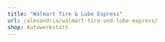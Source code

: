 ```yaml
---
title: "Walmart Tire & Lube Express"
url: /alexandria/walmart-tire-und-lube-express/
shop: Autowerkstatt
---
```

